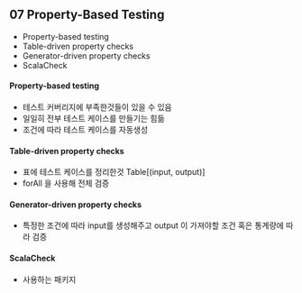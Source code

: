 ## 07 Property-Based Testing

- Property-based testing
- Table-driven property checks
- Generator-driven property checks
- ScalaCheck

#### Property-based testing
- 테스트 커버리지에 부족한것들이 있을 수 있음
- 일일히 전부 테스트 케이스를 만들기는 힘듦
- 조건에 따라 테스트 케이스를 자동생성

#### Table-driven property checks
- 표에 테스트 케이스를 정리한것 Table[(input, output)]
- forAll 을 사용해 전체 검증

#### Generator-driven property checks
- 특정한 조건에 따라 input를 생성해주고 output 이 가져야할 조건 혹은 통계량에 따라 검증

#### ScalaCheck
- 사용하는 패키지
